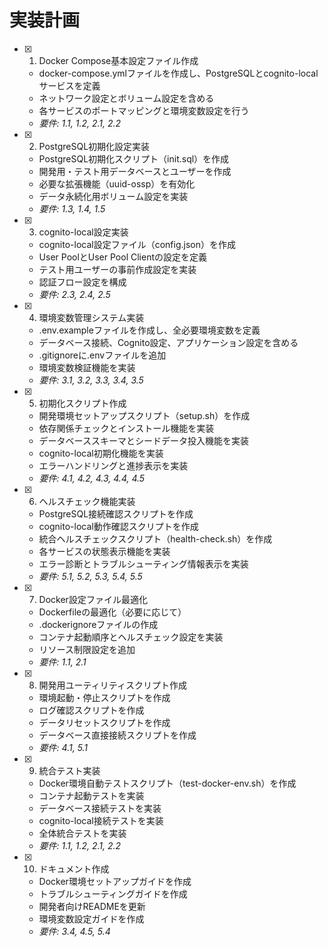 # 実装計画

- [x] 1. Docker Compose基本設定ファイル作成
  - docker-compose.ymlファイルを作成し、PostgreSQLとcognito-localサービスを定義
  - ネットワーク設定とボリューム設定を含める
  - 各サービスのポートマッピングと環境変数設定を行う
  - _要件: 1.1, 1.2, 2.1, 2.2_

- [x] 2. PostgreSQL初期化設定実装
  - PostgreSQL初期化スクリプト（init.sql）を作成
  - 開発用・テスト用データベースとユーザーを作成
  - 必要な拡張機能（uuid-ossp）を有効化
  - データ永続化用ボリューム設定を実装
  - _要件: 1.3, 1.4, 1.5_

- [x] 3. cognito-local設定実装
  - cognito-local設定ファイル（config.json）を作成
  - User PoolとUser Pool Clientの設定を定義
  - テスト用ユーザーの事前作成設定を実装
  - 認証フロー設定を構成
  - _要件: 2.3, 2.4, 2.5_

- [x] 4. 環境変数管理システム実装
  - .env.exampleファイルを作成し、全必要環境変数を定義
  - データベース接続、Cognito設定、アプリケーション設定を含める
  - .gitignoreに.envファイルを追加
  - 環境変数検証機能を実装
  - _要件: 3.1, 3.2, 3.3, 3.4, 3.5_

- [x] 5. 初期化スクリプト作成
  - 開発環境セットアップスクリプト（setup.sh）を作成
  - 依存関係チェックとインストール機能を実装
  - データベーススキーマとシードデータ投入機能を実装
  - cognito-local初期化機能を実装
  - エラーハンドリングと進捗表示を実装
  - _要件: 4.1, 4.2, 4.3, 4.4, 4.5_

- [x] 6. ヘルスチェック機能実装
  - PostgreSQL接続確認スクリプトを作成
  - cognito-local動作確認スクリプトを作成
  - 統合ヘルスチェックスクリプト（health-check.sh）を作成
  - 各サービスの状態表示機能を実装
  - エラー診断とトラブルシューティング情報表示を実装
  - _要件: 5.1, 5.2, 5.3, 5.4, 5.5_

- [x] 7. Docker設定ファイル最適化
  - Dockerfileの最適化（必要に応じて）
  - .dockerignoreファイルの作成
  - コンテナ起動順序とヘルスチェック設定を実装
  - リソース制限設定を追加
  - _要件: 1.1, 2.1_

- [x] 8. 開発用ユーティリティスクリプト作成
  - 環境起動・停止スクリプトを作成
  - ログ確認スクリプトを作成
  - データリセットスクリプトを作成
  - データベース直接接続スクリプトを作成
  - _要件: 4.1, 5.1_

- [x] 9. 統合テスト実装
  - Docker環境自動テストスクリプト（test-docker-env.sh）を作成
  - コンテナ起動テストを実装
  - データベース接続テストを実装
  - cognito-local接続テストを実装
  - 全体統合テストを実装
  - _要件: 1.1, 1.2, 2.1, 2.2_

- [x] 10. ドキュメント作成
  - Docker環境セットアップガイドを作成
  - トラブルシューティングガイドを作成
  - 開発者向けREADMEを更新
  - 環境変数設定ガイドを作成
  - _要件: 3.4, 4.5, 5.4_
